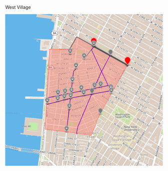 West Village

![alt text](https://github.com/farihaansari23/West-Village/blob/master/West%20Village%20Map.png)
